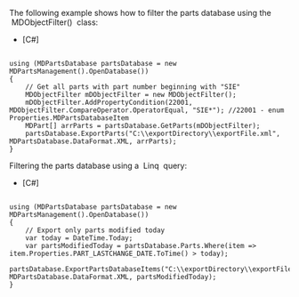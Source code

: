 The following example shows how to filter the parts database using the  MDObjectFilter()  class:

* [C#]

```

using (MDPartsDatabase partsDatabase = new MDPartsManagement().OpenDatabase())
{
    // Get all parts with part number beginning with "SIE"
    MDObjectFilter mDObjectFilter = new MDObjectFilter();           
    mDObjectFilter.AddPropertyCondition(22001, MDObjectFilter.CompareOperator.OperatorEqual, "SIE*"); //22001 - enum Properties.MDPartsDatabaseItem
    MDPart[] arrParts = partsDatabase.GetParts(mDObjectFilter);       
    partsDatabase.ExportParts("C:\\exportDirectory\\exportFile.xml", MDPartsDatabase.DataFormat.XML, arrParts);
}
```

Filtering the parts database using a  Linq  query:

* [C#]

```

using (MDPartsDatabase partsDatabase = new MDPartsManagement().OpenDatabase())
{
    // Export only parts modified today
    var today = DateTime.Today;
    var partsModifiedToday = partsDatabase.Parts.Where(item => item.Properties.PART_LASTCHANGE_DATE.ToTime() > today);
    partsDatabase.ExportPartsDatabaseItems("C:\\exportDirectory\\exportFile.xml", MDPartsDatabase.DataFormat.XML, partsModifiedToday);
}
```